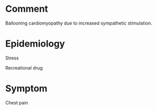 # Comment

Ballooning cardiomyopathy due to increased sympathetic stimulation.

# Epidemiology

Stress

Recreational drug

# Symptom

Chest pain

